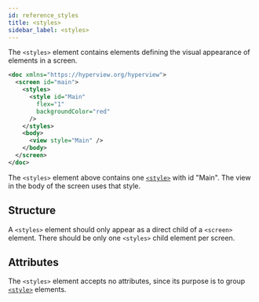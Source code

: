 ```yaml
---
id: reference_styles
title: <styles>
sidebar_label: <styles>
---
```


The `<styles>` element contains elements defining the visual appearance of elements in a screen.

```xml
<doc xmlns="https://hyperview.org/hyperview">
  <screen id="main">
    <styles>
      <style id="Main"
        flex="1"
        backgroundColor="red"
      />
    </styles>
    <body>
      <view style="Main" />
    </body>
  </screen>
</doc>
```

The `<styles>` element above contains one [`<style>`](/docs/reference_style) with id "Main". The view in the body of the screen uses that style.

## Structure

A `<styles>` element should only appear as a direct child of a `<screen>` element. There should be only one `<styles>` child element per screen.

## Attributes

The `<styles>` element accepts no attributes, since its purpose is to group [`<style>`](/docs/reference_style) elements.
